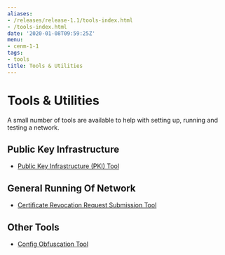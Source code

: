 ```yaml
---
aliases:
- /releases/release-1.1/tools-index.html
- /tools-index.html
date: '2020-01-08T09:59:25Z'
menu:
- cenm-1-1
tags:
- tools
title: Tools & Utilities
---
```



# Tools & Utilities

A small number of tools are available to help with setting up, running and testing a network.


## Public Key Infrastructure


* [Public Key Infrastructure (PKI) Tool](pki-tool.md)



## General Running Of Network


* [Certificate Revocation Request Submission Tool](tool-crr-submission.md)



## Other Tools


* [Config Obfuscation Tool](config-obfuscation-tool.md)



